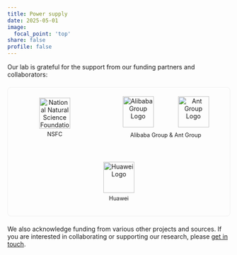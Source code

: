 ```yaml
---
title: Power supply
date: 2025-05-01
image:
  focal_point: 'top'
share: false
profile: false
---
```


Our lab is grateful for the support from our funding partners and collaborators:

<div style="display: flex; flex-wrap: wrap; justify-content: space-around; align-items: center; gap: 20px; margin-top: 20px; margin-bottom: 20px; padding: 10px; border: 1px solid #eee; border-radius: 8px;">
  <div style="text-align: center; flex: 1; min-width: 150px; margin: 10px;">
    <a href="https://www.nsfc.gov.cn/" target="_blank" rel="noopener noreferrer">
      <img src="/images/funding/nsfc.png" alt="National Natural Science Foundation of China (NSFC) Logo" style="height: 70px; max-width: 100%; object-fit: contain; margin-bottom: 5px;">
    </a>
    <p style="font-size: 0.9em; margin-top: 0;">NSFC</p>
  </div>
  <div style="text-align: center; flex: 1; min-width: 250px; margin: 10px;">
    <div style="display: flex; justify-content: space-around; align-items: center;">
      <div style="text-align: center; margin: 0 5px;">
        <a href="https://www.alibabagroup.com" target="_blank" rel="noopener noreferrer">
          <img src="/images/funding/alibaba.png" alt="Alibaba Group Logo" style="height: 70px; max-width: 100%; object-fit: contain; margin-bottom: 5px;">
        </a>
      </div>
      <div style="text-align: center; margin: 0 5px;">
        <a href="https://www.antgroup.com" target="_blank" rel="noopener noreferrer">
          <img src="/images/funding/ant.png" alt="Ant Group Logo" style="height: 70px; max-width: 100%; object-fit: contain; margin-bottom: 5px;">
        </a>
      </div>
    </div>
    <p style="font-size: 0.9em; margin-top: 5px;">Alibaba Group & Ant Group</p>
  </div>
  <div style="text-align: center; flex: 1; min-width: 150px; margin: 10px;">
    <a href="https://www.huawei.com" target="_blank" rel="noopener noreferrer">
      <img src="/images/funding/huawei.png" alt="Huawei Logo" style="height: 70px; max-width: 100%; object-fit: contain; margin-bottom: 5px;">
    </a>
    <p style="font-size: 0.9em; margin-top: 0;">Huawei</p>
  </div>
</div>

We also acknowledge funding from various other projects and sources. If you are interested in collaborating or supporting our research, please [get in touch](/contact/).